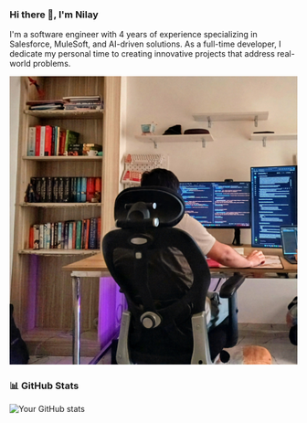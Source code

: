 ### Hi there 👋, I'm Nilay
I'm a software engineer with 4 years of experience specializing in Salesforce, MuleSoft, and AI-driven solutions. As a full-time developer, I dedicate my personal time to creating innovative projects that address real-world problems.

<picture>
 <source media="(prefers-color-scheme: dark)" srcset="https://github.com/niley1nov/niley1nov/blob/main/res/bg.jpg">
 <source media="(prefers-color-scheme: light)" srcset="https://github.com/niley1nov/niley1nov/blob/main/res/bg.jpg">
 <img alt="typical programmer + gamer setup.jpg" src="https://github.com/niley1nov/niley1nov/blob/main/res/bg.jpg">
</picture>



<!--### 🔧 Current Projects
- **[Agilemind](https://github.com/niley1nov/agilemind)**: Automating project planning with AI, focusing on processing SRS documents and generating project implementation plans. Technologies: Python, AI, Salesforce.
- **Salesforce Dependency Analyzer**: Analyzing Salesforce code repositories to generate network graphs of class dependencies and required permissions. Technologies: Java, Python, Salesforce.

### 💼 Skills & Technologies
- **Languages**: Python, Java, Apex, JavaScript
- **Frameworks**: Salesforce LWC, MuleSoft, TensorFlow
- **Tools**: Git, VSCode, Jupyter, Docker

### 🏆 Recent Achievements
- **Winner**: Google Gemini AI Competition
- **Certification**: Salesforce Certified Developer

### 🌱 Currently Learning
- **Vulkan**: Exploring graphics programming to build high-performance applications.

### 🌍 Open Source Contributions
- **[PMD for Apex](https://github.com/pmd/pmd-apex)**: Contributed to enhancing the Apex static analysis tool.

### 🌍 Open Source Contributions
- **[PMD for Apex](https://github.com/pmd/pmd-apex)**: Contributed to enhancing the Apex static analysis tool.

### 📫 How to Reach Me
- **Email**: your.email@example.com
- **LinkedIn**: [Your LinkedIn Profile](https://linkedin.com/in/yourusername)

### 🎮 Fun Fact
- When I'm not coding, you can find me riding my bike through rough trails or experimenting with new AI models.-->

### 📊 GitHub Stats
![Your GitHub stats](https://github-readme-stats.vercel.app/api?username=niley1nov&show_icons=true&theme=radical)



